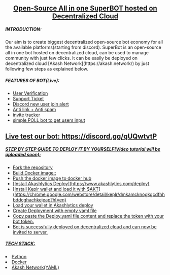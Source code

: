 <h2 align="center"><b><u>Open-Source All in one SuperBOT hosted on Decentralized Cloud</u></b></h2>
<u></u>

<h5><b>INTRODUCTION:</b></h5>
<ins><u></u></ins>
Our aim is to create biggest decentralized open-source bot economy for all the available platforms(starting from discord).
SuperBot is an open-source all in one bot hosted on decentralized cloud, can be used to manage community with just few clicks. It can be easily be deployed on decentralized cloud [Akash Network](https://akash.network/) by just following few steps as explained below.

<h5><b>FEATURES OF BOT(Live):</b></h5>
<u>
<ul>
  <li>User Verification</li>
  <li>Support Ticket</li>
  <li>Discord new user join alert</li>
  <li>Anti link + Anti spam</li>
  <li>invite tracker</li>
  <li>simple POLL bot to get users input</li>
</ul>
  
## Live test our bot: https://discord.gg/qUQwtvtP


<h5><b>STEP BY STEP GUIDE TO DEPLOY IT BY YOURSELF(Video tutorial will be uploaded soon):</b></h5>
<u>
<ul>
  <li>Fork the repository</li>
  <li>Build Docker image::</li>
  <li>Push the docker image to docker hub</li>
  <li> [Install Akashlytics Deploy](https://www.akashlytics.com/deploy) </li>
  <li> [Install Keplr wallet and load it with $AKT](https://chrome.google.com/webstore/detail/keplr/dmkamcknogkgcdfhhbddcghachkejeap?hl=en) </li>
  <li>Load your wallet in Akashlytics deploy</li>
  <li>Create Deployment with empty yaml file</li>
  <li>Copy paste the Deploy.yaml file content and replace the token with your bot token.</li>
  <li>Bot is successfully deployed on decentralized cloud and can now be invited to server.</li>
</ul>

<h5><b>TECH STACK:</b></h5>
<u>
  <li>Python</li>
  <li>Docker</li>
  <li>Akash Network(YAML)</li>



